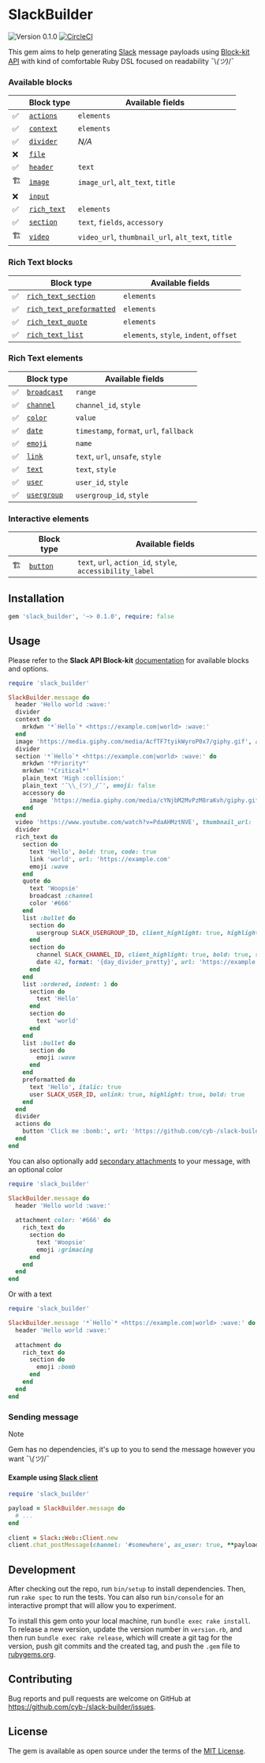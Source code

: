 # SlackBuilder

![Version 0.1.0](https://img.shields.io/badge/Version-0.1.0-blue?logo=RubyGems&logoColor=%23E9573F)
[![CircleCI](https://circleci.com/gh/cyb-/beta-app/tree/main.svg?style=shield&circle-token=a8ff610f989095686162e979db5babf49f34539b)](https://circleci.com/gh/cyb-/slack-builder/?branch=main)

This gem aims to help generating [Slack](https://slack.com/) message payloads using [Block-kit API](https://api.slack.com/reference/block-kit/blocks) with kind of comfortable Ruby DSL focused on readability ¯\\_(ツ)_/¯

### Available blocks

|     | Block type                                                                | Available fields                                  |
|-----|---------------------------------------------------------------------------|---------------------------------------------------|
| ✅   | [`actions`](https://api.slack.com/reference/block-kit/blocks#actions)     | `elements`                                        |
| ✅   | [`context`](https://api.slack.com/reference/block-kit/blocks#context)     | `elements`                                        |
| ✅   | [`divider`](https://api.slack.com/reference/block-kit/blocks#divider)     | *N/A*                                             |
| ❌   | [`file`](https://api.slack.com/reference/block-kit/blocks#file)           |                                                   |
| ✅   | [`header`](https://api.slack.com/reference/block-kit/blocks#header)       | `text`                                            |
| 🏗️ | [`image`](https://api.slack.com/reference/block-kit/blocks#image)         | `image_url`, `alt_text`, `title`                  |
| ❌   | [`input`](https://api.slack.com/reference/block-kit/blocks#input)         |                                                   |
| ✅   | [`rich_text`](https://api.slack.com/reference/block-kit/blocks#rich_text) | `elements`                                        |
| ✅   | [`section`](https://api.slack.com/reference/block-kit/blocks#section)     | `text`, `fields`, `accessory`                     |                   
| 🏗  | [`video`](https://api.slack.com/reference/block-kit/blocks#video)         | `video_url`, `thumbnail_url`, `alt_text`, `title` | 

### Rich Text blocks

|   | Block type                                                                                          | Available fields                        |
|---|-----------------------------------------------------------------------------------------------------|-----------------------------------------|
| ✅ | [`rich_text_section`](https://api.slack.com/reference/block-kit/blocks#rich_text_section)           | `elements`                              |
| ✅ | [`rich_text_preformatted`](https://api.slack.com/reference/block-kit/blocks#rich_text_preformatted) | `elements`                              |
| ✅ | [`rich_text_quote`](https://api.slack.com/reference/block-kit/blocks#rich_text_quote)               | `elements`                              |
| ✅ | [`rich_text_list`](https://api.slack.com/reference/block-kit/blocks#rich_text_list)                 | `elements`, `style`, `indent`, `offset` |

### Rich Text elements

|   | Block type                                                                              | Available fields                         |
|---|-----------------------------------------------------------------------------------------|------------------------------------------|
| ✅ | [`broadcast`](https://api.slack.com/reference/block-kit/blocks#broadcast-element-type)  | `range`                                  |
| ✅ | [`channel`](https://api.slack.com/reference/block-kit/blocks#channel-element-type)      | `channel_id`, `style`                    |
| ✅ | [`color`](https://api.slack.com/reference/block-kit/blocks#color-element-type)          | `value`                                  |
| ✅ | [`date`](https://api.slack.com/reference/block-kit/blocks#date-element-type)            | `timestamp`, `format`, `url`, `fallback` |
| ✅ | [`emoji`](https://api.slack.com/reference/block-kit/blocks#emoji-element-type)          | `name`                                   |
| ✅ | [`link`](https://api.slack.com/reference/block-kit/blocks#link-element-type)            | `text`, `url`, `unsafe`, `style`         |
| ✅ | [`text`](https://api.slack.com/reference/block-kit/blocks#text-element-type)            | `text`, `style`                          |
| ✅ | [`user`](https://api.slack.com/reference/block-kit/blocks#user-element-type)            | `user_id`, `style`                       |
| ✅ | [`usergroup`](https://api.slack.com/reference/block-kit/blocks#user-group-element-type) | `usergroup_id`, `style`                  |

### Interactive elements

|    | Block type                                                                  | Available fields                                           |
|----|-----------------------------------------------------------------------------|------------------------------------------------------------|
| 🏗 | [`button`](https://api.slack.com/reference/block-kit/block-elements#button) | `text`, `url`, `action_id`, `style`, `accessibility_label` |


## Installation

```ruby
gem 'slack_builder', '~> 0.1.0', require: false
```


## Usage

Please refer to the **Slack API Block-kit** [documentation](https://api.slack.com/reference/block-kit/blocks) for available blocks and options.

```ruby
require 'slack_builder'

SlackBuilder.message do
  header 'Hello world :wave:'
  divider
  context do
    mrkdwn '*`Hello`* <https://example.com|world> :wave:'
  end
  image 'https://media.giphy.com/media/AcfTF7tyikWyroP0x7/giphy.gif', alt_text: 'Foo', title: 'Blob :ok_hand:', emoji: false
  divider
  section '*`Hello`* <https://example.com|world> :wave:' do
    mrkdwn '*Priority*'
    mrkdwn '*Critical*'
    plain_text 'High :collision:'
    plain_text '¯\\_(ツ)_/¯', emoji: false
    accessory do
      image 'https://media.giphy.com/media/cYNjbM2MvPzM8raKvh/giphy.gif', alt_text: 'Bar'
    end
  end
  video 'https://www.youtube.com/watch?v=PdaAHMztNVE', thumbnail_url: 'https://media.giphy.com/media/cYNjbM2MvPzM8raKvh/giphy.gif', alt_text: 'Foo', title: 'Bar :collision:'
  divider
  rich_text do
    section do
      text 'Hello', bold: true, code: true
      link 'world', url: 'https://example.com'
      emoji :wave
    end
    quote do
      text 'Woopsie'
      broadcast :channel
      color '#666'
    end
    list :bullet do
      section do
        usergroup SLACK_USERGROUP_ID, client_highlight: true, highlight: true, italic: true
      end
      section do
        channel SLACK_CHANNEL_ID, client_highlight: true, bold: true, strike: true
        date 42, format: '{day_divider_pretty}', url: 'https://example.com'
      end
    end
    list :ordered, indent: 1 do
      section do
        text 'Hello'
      end
      section do
        text 'world'
      end
    end
    list :bullet do
      section do
        emoji :wave
      end
    end
    preformatted do
      text 'Hello', italic: true
      user SLACK_USER_ID, unlink: true, highlight: true, bold: true
    end
  end
  divider
  actions do
    button 'Click me :bomb:', url: 'https://github.com/cyb-/slack-builder', style: :danger
  end
end
```

You can also optionally add [secondary attachments](https://api.slack.com/reference/messaging/attachments) to your message, with an optional color

```ruby
require 'slack_builder'

SlackBuilder.message do
  header 'Hello world :wave:'
  
  attachment color: '#666' do
    rich_text do
      section do
        text 'Woopsie'
        emoji :grimacing
      end
    end
  end
end
```

Or with a text

```ruby
require 'slack_builder'

SlackBuilder.message '*`Hello`* <https://example.com|world> :wave:' do
  header 'Hello world :wave:'
  
  attachment do
    rich_text do
      section do
        emoji :bomb
      end
    end
  end
end
```

### Sending message

> [!NOTE]
> Gem has no dependencies, it's up to you to send the message however you want ¯\\_(ツ)_/¯

#### Example using [Slack client](https://github.com/slack-ruby/slack-ruby-client)
```ruby
require 'slack_builder'

payload = SlackBuilder.message do
  # ...
end
  
client = Slack::Web::Client.new
client.chat_postMessage(channel: '#somewhere', as_user: true, **payload)
```

## Development

After checking out the repo, run `bin/setup` to install dependencies. Then, run `rake spec` to run the tests. You can also run `bin/console` for an interactive prompt that will allow you to experiment.

To install this gem onto your local machine, run `bundle exec rake install`. To release a new version, update the version number in `version.rb`, and then run `bundle exec rake release`, which will create a git tag for the version, push git commits and the created tag, and push the `.gem` file to [rubygems.org](https://rubygems.org).


## Contributing

Bug reports and pull requests are welcome on GitHub at https://github.com/cyb-/slack-builder/issues.


## License

The gem is available as open source under the terms of the [MIT License](https://opensource.org/licenses/MIT).
